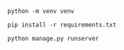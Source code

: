 

```
python -m venv venv
```

```
pip install -r requirements.txt
```

```
python manage.py runserver
```